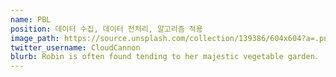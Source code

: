 ```yaml
---
name: PBL
position: 데이터 수집, 데이터 전처리, 알고리즘 적용
image_path: https://source.unsplash.com/collection/139386/604x604?a=.png
twitter_username: CloudCannon
blurb: Robin is often found tending to her majestic vegetable garden.
---
```

